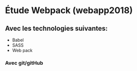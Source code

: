 # Étude Webpack (webapp2018)
## Avec les technologies suivantes: 
- Babel
- SASS
- Web pack

### Avec git/gitHub
